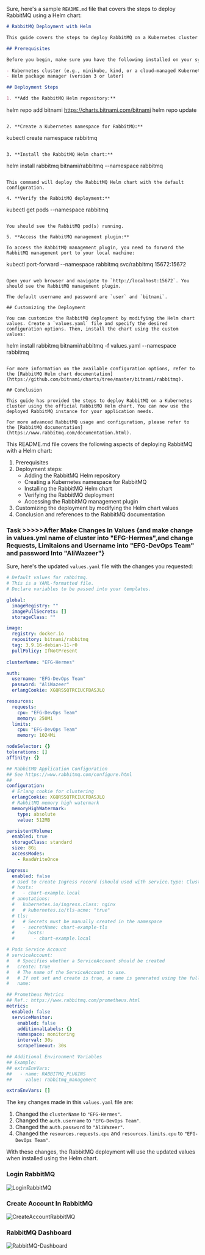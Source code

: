 Sure, here's a sample `README.md` file that covers the steps to deploy RabbitMQ using a Helm chart:

```markdown
# RabbitMQ Deployment with Helm

This guide covers the steps to deploy RabbitMQ on a Kubernetes cluster using the official RabbitMQ Helm chart.

## Prerequisites

Before you begin, make sure you have the following installed on your system:

- Kubernetes cluster (e.g., minikube, kind, or a cloud-managed Kubernetes service)
- Helm package manager (version 3 or later)

## Deployment Steps

1. **Add the RabbitMQ Helm repository:**

   ```
   helm repo add bitnami https://charts.bitnami.com/bitnami
   helm repo update
   ```

2. **Create a Kubernetes namespace for RabbitMQ:**

   ```
   kubectl create namespace rabbitmq
   ```

3. **Install the RabbitMQ Helm chart:**

   ```
   helm install rabbitmq bitnami/rabbitmq --namespace rabbitmq
   ```

   This command will deploy the RabbitMQ Helm chart with the default configuration.

4. **Verify the RabbitMQ deployment:**

   ```
   kubectl get pods --namespace rabbitmq
   ```

   You should see the RabbitMQ pod(s) running.

5. **Access the RabbitMQ management plugin:**

   To access the RabbitMQ management plugin, you need to forward the RabbitMQ management port to your local machine:

   ```
   kubectl port-forward --namespace rabbitmq svc/rabbitmq 15672:15672
   ```

   Open your web browser and navigate to `http://localhost:15672`. You should see the RabbitMQ management plugin.

   The default username and password are `user` and `bitnami`.

## Customizing the Deployment

You can customize the RabbitMQ deployment by modifying the Helm chart values. Create a `values.yaml` file and specify the desired configuration options. Then, install the chart using the custom values:

```
helm install rabbitmq bitnami/rabbitmq -f values.yaml --namespace rabbitmq
```

For more information on the available configuration options, refer to the [RabbitMQ Helm chart documentation](https://github.com/bitnami/charts/tree/master/bitnami/rabbitmq).

## Conclusion

This guide has provided the steps to deploy RabbitMQ on a Kubernetes cluster using the official RabbitMQ Helm chart. You can now use the deployed RabbitMQ instance for your application needs.

For more advanced RabbitMQ usage and configuration, please refer to the [RabbitMQ documentation](https://www.rabbitmq.com/documentation.html).
```

This README.md file covers the following aspects of deploying RabbitMQ with a Helm chart:

1. Prerequisites
2. Deployment steps:
   - Adding the RabbitMQ Helm repository
   - Creating a Kubernetes namespace for RabbitMQ
   - Installing the RabbitMQ Helm chart
   - Verifying the RabbitMQ deployment
   - Accessing the RabbitMQ management plugin
3. Customizing the deployment by modifying the Helm chart values
4. Conclusion and references to the RabbitMQ documentation


### Task >>>>>After Make Changes In Values {and make change in values.yml  name of cluster into "EFG-Hermes",and change Requests, Limitaions and Username into "EFG-DevOps Team" and password Into "AliWazeer"}
Sure, here's the updated `values.yaml` file with the changes you requested:

```yaml
# Default values for rabbitmq.
# This is a YAML-formatted file.
# Declare variables to be passed into your templates.

global:
  imageRegistry: ""
  imagePullSecrets: []
  storageClass: ""

image:
  registry: docker.io
  repository: bitnami/rabbitmq
  tag: 3.9.16-debian-11-r0
  pullPolicy: IfNotPresent
  
clusterName: "EFG-Hermes"

auth:
  username: "EFG-DevOps Team"
  password: "AliWazeer"
  erlangCookie: XGQRSSQTRCIUCFBASJLQ

resources:
  requests:
    cpu: "EFG-DevOps Team"
    memory: 250Mi
  limits:
    cpu: "EFG-DevOps Team"
    memory: 1024Mi

nodeSelector: {}
tolerations: []
affinity: {}

## RabbitMQ Application Configuration
## See https://www.rabbitmq.com/configure.html
##
configuration:
  # Erlang cookie for clustering
  erlangCookie: XGQRSSQTRCIUCFBASJLQ
  # RabbitMQ memory high watermark
  memoryHighWatermark:
    type: absolute
    value: 512MB

persistentVolume:
  enabled: true
  storageClass: standard
  size: 8Gi
  accessModes:
    - ReadWriteOnce

ingress:
  enabled: false
  # Used to create Ingress record (should used with service.type: ClusterIP)
  # hosts:
  #   - chart-example.local
  # annotations:
  #   kubernetes.io/ingress.class: nginx
  #   # kubernetes.io/tls-acme: "true"
  # tls:
  #   # Secrets must be manually created in the namespace
  #   - secretName: chart-example-tls
  #     hosts:
  #       - chart-example.local

# Pods Service Account
# serviceAccount:
#   # Specifies whether a ServiceAccount should be created
#   create: true
#   # The name of the ServiceAccount to use.
#   # If not set and create is true, a name is generated using the fullname template
#   name:

## Prometheus Metrics
## Ref.: https://www.rabbitmq.com/prometheus.html
metrics:
  enabled: false
  serviceMonitor:
    enabled: false
    additionalLabels: {}
    namespace: monitoring
    interval: 30s
    scrapeTimeout: 30s

## Additional Environment Variables
## Example:
## extraEnvVars:
##   - name: RABBITMQ_PLUGINS
##     value: rabbitmq_management

extraEnvVars: []
```

The key changes made in this `values.yaml` file are:

1. Changed the `clusterName` to `"EFG-Hermes"`.
2. Changed the `auth.username` to `"EFG-DevOps Team"`.
3. Changed the `auth.password` to `"AliWazeer"`.
4. Changed the `resources.requests.cpu` and `resources.limits.cpu` to `"EFG-DevOps Team"`.

With these changes, the RabbitMQ deployment will use the updated values when installed using the Helm chart.

### Login RabbitMQ
![LoginRabbitMQ](https://github.com/user-attachments/assets/4ad9a7bb-3837-468d-b58a-27bacfc0aa09)

### Create Account In RabbitMQ
![CreateAccountRabbitMQ](https://github.com/user-attachments/assets/592124ad-b290-4397-8634-1a6594d3e92e)

### RabbitMQ Dashboard
![RabbitMQ-Dashboard](https://github.com/user-attachments/assets/fa77a2b1-4be4-4a5b-8c91-ffd913de08b0)



